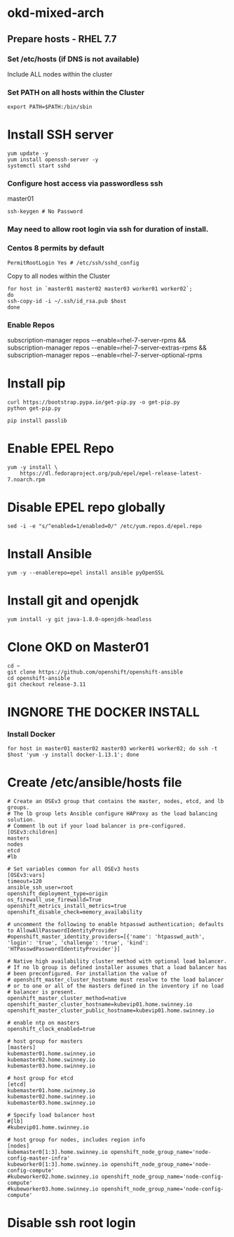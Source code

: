 # okd-mixed-arch
 
## Prepare hosts - RHEL 7.7 

### Set /etc/hosts (if DNS is not available)
Include ALL nodes within the cluster


### Set PATH on all hosts within the Cluster
```shell
export PATH=$PATH:/bin/sbin
```

# Install SSH server
```shell
yum update -y
yum install openssh-server -y
systemctl start sshd
```


### Configure host access via passwordless ssh

master01
```shell
ssh-keygen # No Password
```

### May need to allow root login via ssh for duration of install.
### Centos 8 permits by default
```shell
PermitRootLogin Yes # /etc/ssh/sshd_config
```

Copy to all nodes within the Cluster
```shell
for host in `master01 master02 master03 worker01 worker02`;
do
ssh-copy-id -i ~/.ssh/id_rsa.pub $host
done
```

### Enable Repos
subscription-manager repos --enable=rhel-7-server-rpms && \
subscription-manager repos --enable=rhel-7-server-extras-rpms && \
subscription-manager repos --enable=rhel-7-server-optional-rpms

# Install pip
```shell
curl https://bootstrap.pypa.io/get-pip.py -o get-pip.py
python get-pip.py

pip install passlib
```

# Enable EPEL Repo
```shell
yum -y install \
    https://dl.fedoraproject.org/pub/epel/epel-release-latest-7.noarch.rpm
```

# Disable EPEL repo globally
```shell
sed -i -e "s/^enabled=1/enabled=0/" /etc/yum.repos.d/epel.repo
```

# Install Ansible
```shell
yum -y --enablerepo=epel install ansible pyOpenSSL
```

# Install git and openjdk
```shell
yum install -y git java-1.8.0-openjdk-headless
```

# Clone OKD on Master01
```shell
cd ~
git clone https://github.com/openshift/openshift-ansible
cd openshift-ansible
git checkout release-3.11
```

# INGNORE THE DOCKER INSTALL
### Install Docker
```shell
for host in master01 master02 master03 worker01 worker02; do ssh -t $host 'yum -y install docker-1.13.1'; done
```

# Create /etc/ansible/hosts file
```shell
# Create an OSEv3 group that contains the master, nodes, etcd, and lb groups.
# The lb group lets Ansible configure HAProxy as the load balancing solution.
# Comment lb out if your load balancer is pre-configured.
[OSEv3:children]
masters
nodes
etcd
#lb

# Set variables common for all OSEv3 hosts
[OSEv3:vars]
timeout=120
ansible_ssh_user=root
openshift_deployment_type=origin
os_firewall_use_firewalld=True
openshift_metrics_install_metrics=true
openshift_disable_check=memory_availability

# uncomment the following to enable htpasswd authentication; defaults to AllowAllPasswordIdentityProvider
#openshift_master_identity_providers=[{'name': 'htpasswd_auth', 'login': 'true', 'challenge': 'true', 'kind': 'HTPasswdPasswordIdentityProvider'}]

# Native high availability cluster method with optional load balancer.
# If no lb group is defined installer assumes that a load balancer has
# been preconfigured. For installation the value of
# openshift_master_cluster_hostname must resolve to the load balancer
# or to one or all of the masters defined in the inventory if no load
# balancer is present.
openshift_master_cluster_method=native
openshift_master_cluster_hostname=kubevip01.home.swinney.io
openshift_master_cluster_public_hostname=kubevip01.home.swinney.io

# enable ntp on masters
openshift_clock_enabled=true

# host group for masters
[masters]
kubemaster01.home.swinney.io
kubemaster02.home.swinney.io
kubemaster03.home.swinney.io

# host group for etcd
[etcd]
kubemaster01.home.swinney.io
kubemaster02.home.swinney.io
kubemaster03.home.swinney.io

# Specify load balancer host
#[lb]
#kubevip01.home.swinney.io

# host group for nodes, includes region info
[nodes]
kubemaster0[1:3].home.swinney.io openshift_node_group_name='node-config-master-infra'
kubeworker0[1:3].home.swinney.io openshift_node_group_name='node-config-compute'
#kubeworker02.home.swinney.io openshift_node_group_name='node-config-compute'
#kubeworker03.home.swinney.io openshift_node_group_name='node-config-compute'
```




































# Disable ssh root login


